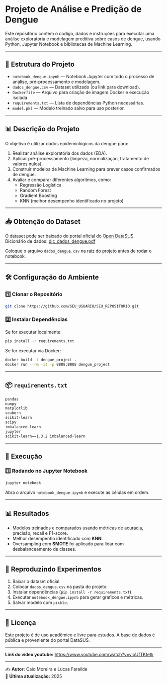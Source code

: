 
# Projeto de Análise e Predição de Dengue

Este repositório contém o código, dados e instruções para executar uma análise exploratória e modelagem preditiva sobre casos de dengue, usando Python, Jupyter Notebook e bibliotecas de Machine Learning.

---

## 📂 Estrutura do Projeto

- `notebook_dengue.ipynb` — Notebook Jupyter com todo o processo de análise, pré-processamento e modelagem.
- `dados_dengue.csv` — Dataset utilizado (ou link para download).
- `Dockerfile` — Arquivo para criação de imagem Docker e execução isolada
- `requirements.txt` — Lista de dependências Python necessárias.
- `model.pkl` — Modelo treinado salvo para uso posterior.

---

## 📊 Descrição do Projeto

O objetivo é utilizar dados epidemiológicos da dengue para:
1. Realizar análise exploratória dos dados (EDA).
2. Aplicar pré-processamento (limpeza, normalização, tratamento de valores nulos).
3. Construir modelos de Machine Learning para prever casos confirmados de dengue.
4. Avaliar e comparar diferentes algoritmos, como:
   - Regressão Logística
   - Random Forest
   - Gradient Boosting
   - KNN (melhor desempenho identificado no projeto)

---

## 📥 Obtenção do Dataset

O dataset pode ser baixado do portal oficial do [Open DataSUS](https://opendatasus.saude.gov.br/gl/dataset/arboviroses-dengue).  
Dicionário de dados: [dic_dados_dengue.pdf](https://s3.sa-east-1.amazonaws.com/ckan.saude.gov.br/SINAN/Dengue/dic_dados_dengue.pdf)

Coloque o arquivo `dados_dengue.csv` na raiz do projeto antes de rodar o notebook.

---

## 🛠️ Configuração do Ambiente

### 1️⃣ Clonar o Repositório
```bash
git clone https://github.com/SEU_USUARIO/SEU_REPOSITORIO.git
```


### 2️⃣ Instalar Dependências
Se for executar localmente:
```bash
pip install -r requirements.txt
```

Se for executar via Docker:
```bash
docker build -t dengue_project .
docker run --rm -it -p 8888:8888 dengue_project
```

---

## 📦  `requirements.txt`

```txt
pandas
numpy
matplotlib
seaborn
scikit-learn
scipy
imbalanced-learn
jupyter
scikit-learn==1.3.2 imbalanced-learn
```

---

## 🚀 Execução

### 1️⃣ Rodando no Jupyter Notebook
```bash
jupyter notebook
```
Abra o arquivo `notebook_dengue.ipynb` e execute as células em ordem.

---

## 📊 Resultados

- Modelos treinados e comparados usando métricas de acurácia, precisão, recall e F1-score.
- Melhor desempenho identificado com **KNN**.
- Oversampling com **SMOTE** foi aplicado para lidar com desbalanceamento de classes.

---

## 🧪 Reproduzindo Experimentos

1. Baixar o dataset oficial.
2. Colocar `dados_dengue.csv` na pasta do projeto.
3. Instalar dependências (`pip install -r requirements.txt`).
4. Executar `notebook_dengue.ipynb` para gerar gráficos e métricas.
5. Salvar modelo com `pickle`.

---

## 📜 Licença

Este projeto é de uso acadêmico e livre para estudos. A base de dados é pública e proveniente do portal DataSUS.

---

**Link do vídeo youtube:** https://www.youtube.com/watch?v=vioUfTKtetk

---

✍️ **Autor:** Caio Moreira e Lucas Farailde   
📅 **Última atualização:** 2025
